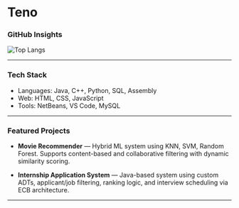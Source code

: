 # Teno 

### GitHub Insights

![Top Langs](https://github-readme-stats.vercel.app/api/top-langs/?username=doopii&layout=compact&theme=great-gatsby)  

---

### Tech Stack

- Languages: Java, C++, Python, SQL, Assembly  
- Web: HTML, CSS, JavaScript  
- Tools: NetBeans, VS Code, MySQL  

---

### Featured Projects

- **Movie Recommender** — Hybrid ML system using KNN, SVM, Random Forest. Supports content-based and collaborative filtering with dynamic similarity scoring.

- **Internship Application System** — Java-based system using custom ADTs, applicant/job filtering, ranking logic, and interview scheduling via ECB architecture.

---
